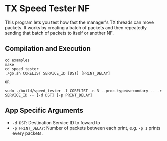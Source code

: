 TX Speed Tester NF
==
This program lets you test how fast the manager's TX threads can move packets. It works by creating a batch of packets and then repeatedly sending that batch of packets to itself or another NF.

Compilation and Execution
--
```
cd examples
make
cd speed_tester
./go.sh CORELIST SERVICE_ID [DST] [PRINT_DELAY]

OR

sudo ./build/speed_tester -l CORELIST -n 3 --proc-type=secondary -- -r SERVICE_ID -- [-d DST] [-p PRINT_DELAY]
```

App Specific Arguments
--
  - `-d DST`: Destination Service ID to foward to
  - `-p PRINT_DELAY`: Number of packets between each print, e.g. `-p 1` prints every packets.
